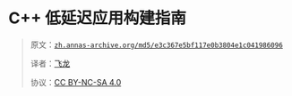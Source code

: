 # C++ 低延迟应用构建指南

> 原文：[`zh.annas-archive.org/md5/e3c367e5bf117e0b3804e1c041986096`](https://zh.annas-archive.org/md5/e3c367e5bf117e0b3804e1c041986096)
> 
> 译者：[飞龙](https://github.com/wizardforcel)
> 
> 协议：[CC BY-NC-SA 4.0](http://creativecommons.org/licenses/by-nc-sa/4.0/)